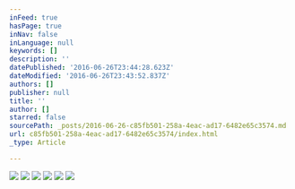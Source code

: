 ```yaml
---
inFeed: true
hasPage: true
inNav: false
inLanguage: null
keywords: []
description: ''
datePublished: '2016-06-26T23:44:28.623Z'
dateModified: '2016-06-26T23:43:52.837Z'
authors: []
publisher: null
title: ''
author: []
starred: false
sourcePath: _posts/2016-06-26-c85fb501-258a-4eac-ad17-6482e65c3574.md
url: c85fb501-258a-4eac-ad17-6482e65c3574/index.html
_type: Article

---
```

![](https://the-grid-user-content.s3-us-west-2.amazonaws.com/931a729f-24bf-493e-bdf6-14ff4907ab2e.jpg)
![](https://the-grid-user-content.s3-us-west-2.amazonaws.com/7f6a0f2d-ee0d-4a0c-899d-235b1cd54d23.jpg)
![](https://the-grid-user-content.s3-us-west-2.amazonaws.com/799ee1e0-998c-4787-b975-b3dfbee89e48.jpg)
![](https://the-grid-user-content.s3-us-west-2.amazonaws.com/702e447b-dff8-47d3-9a2b-0ef92faaccd2.jpg)
![](https://the-grid-user-content.s3-us-west-2.amazonaws.com/52893803-9815-4b8b-b32f-21589622bd0b.jpg)
![](https://the-grid-user-content.s3-us-west-2.amazonaws.com/756ed7e1-47b8-4900-b6a0-5429b95a7384.jpg)
